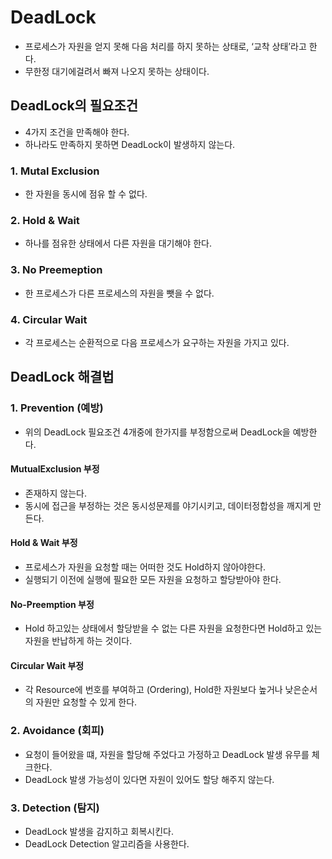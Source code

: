 # DeadLock
- 프로세스가 자원을 얻지 못해 다음 처리를 하지 못하는 상태로, ‘교착 상태’라고 한다.
- 무한정 대기에걸려서 빠져 나오지 못하는 상태이다.

## DeadLock의 필요조건
- 4가지 조건을 만족해야 한다.
- 하나라도 만족하지 못하면 DeadLock이 발생하지 않는다.

### 1. Mutal Exclusion 
- 한 자원을 동시에 점유 할 수 없다.
### 2. Hold & Wait
- 하나를 점유한 상태에서 다른 자원을 대기해야 한다.

### 3. No Preemeption
- 한 프로세스가 다른 프로세스의 자원을 뺏을 수 없다.

### 4. Circular Wait
- 각 프로세스는 순환적으로 다음 프로세스가 요구하는 자원을 가지고 있다.


## DeadLock 해결법

### 1. Prevention (예방)
- 위의 DeadLock 필요조건 4개중에 한가지를 부정함으로써 DeadLock을 예방한다.

#### MutualExclusion 부정
- 존재하지 않는다.
- 동시에 접근을 부정하는 것은 동시성문제를 야기시키고, 데이터정합성을 깨지게 만든다.

#### Hold & Wait 부정
- 프로세스가 자원을 요청할 때는 어떠한 것도 Hold하지 않아야한다.
- 실행되기 이전에 실행에 필요한 모든 자원을 요청하고 할당받아야 한다.

#### No-Preemption 부정
- Hold 하고있는 상태에서 할당받을 수 없는 다른 자원을 요청한다면 Hold하고 있는 자원을 반납하게 하는 것이다.

#### Circular Wait 부정
- 각 Resource에 번호를 부여하고 (Ordering), Hold한 자원보다 높거나 낮은순서의 자원만 요청할 수 있게 한다.

### 2. Avoidance (회피)
- 요청이 들어왔을 떄, 자원을 할당해 주었다고 가정하고 DeadLock 발생 유무를 체크한다.
- DeadLock 발생 가능성이 있다면 자원이 있어도 할당 해주지 않는다.

### 3. Detection (탐지)
- DeadLock 발생을 감지하고 회복시킨다.
- DeadLock Detection 알고리즘을 사용한다.

